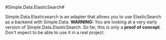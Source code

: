 #Simple.Data.ElasticSearch#

Simple.Data.Elasticsearch is an adapter that allows you to use ElasticSearch as a backend with Simple.Data.
**WARNING:** You are looking at a very early version of Simple.Data.ElasticSearch. So far, this is only a **proof of concept**. Don't expect to be able to use it in a real project.

